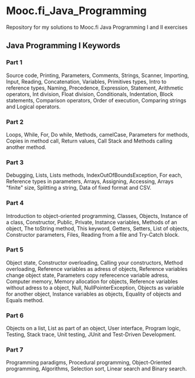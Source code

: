 # Mooc.fi_Java_Programming
Repository for my solutions to Mooc.fi Java Programming I and II exercises 
## Java Programming I Keywords
### Part 1
Source code, Printing, Parameters, Comments, Strings, Scanner, Importing, Input, Reading, Concatenation, Variables, Primitives types, Intro to reference types, Naming, Precedence, Expression, Statement, Arithmetic operators, Int division, Float division, Conditionals, Indentation, Block statements, Comparison operators, Order of execution, Comparing strings and Logical operators.

### Part 2
Loops, While, For, Do while, Methods, camelCase, Parameters for methods, Copies in method call, Return values, Call Stack and Methods calling another method.

### Part 3
Debugging, Lists, Lists methods, IndexOutOfBoundsException, For each, Reference types in parameters, Arrays, Assigning, Accessing, Arrays "finite" size, Splitting a string, Data of fixed format and CSV.

### Part 4
Introduction to object-oriented programming, Classes, Objects, Instance of a class, Constructor, Public, Private, Instance variables, Methods of an object, The toString method, This keyword, Getters, Setters, List of objects, Constructor parameters,
Files, Reading from a file and Try-Catch block.

### Part 5
Object state, Constructor overloading, Calling your constructors, Method overloading, Reference variables as adress of objects, Reference variables change object state, Parameters copy referecence variable adress, Computer memory, Memory allocation for objects, Reference variables without adress to a object, Null, NullPointerException, Objects as variable for another object, Instance variables as objects, Equality of objects and Equals method.

### Part 6
Objects on a list, List as part of an object, User interface, Program logic, Testing, Stack trace, Unit testing, JUnit and Test-Driven Development. 

### Part 7
Programming paradigms, Procedural programming, Object-Oriented programming, Algorithms, Selection sort, Linear search and Binary search.  

